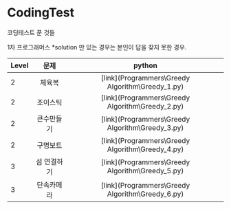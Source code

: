 
# CodingTest
코딩테스트 푼 것들

1차 프로그래머스
  *solution 만 있는 경우는 본인이 답을 찾지 못한 경우.


| Level | 문제 | python | 
| --- | :---: | :---: |
| 2 | 체육복 | [link](Programmers\Greedy Algorithm\Greedy_1.py) |
| 2 | 조이스틱 | [link](Programmers\Greedy Algorithm\Greedy_2.py) |
| 2 | 큰수만들기 | [link](Programmers\Greedy Algorithm\Greedy_3.py)|
| 2 | 구명보트 | [link](Programmers\Greedy Algorithm\Greedy_4.py)
| 3 | 섬 연결하기 | [link](Programmers\Greedy Algorithm\Greedy_5.py)
| 3 | 단속카메라 | [link](Programmers\Greedy Algorithm\Greedy_6.py)
